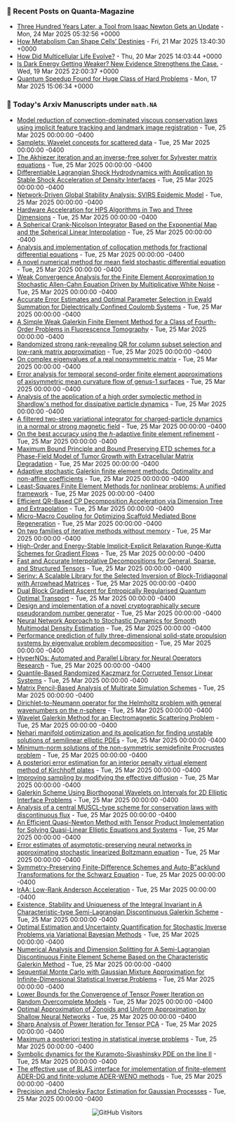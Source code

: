 ### 📝 Recent Posts on Quanta-Magazine
<!-- quanta starts -->
* <a href="https://www.quantamagazine.org/three-hundred-years-later-a-tool-from-isaac-newton-gets-an-update-20250324/">Three Hundred Years Later, a Tool from Isaac Newton Gets an Update</a> - Mon, 24 Mar 2025 05:32:56 +0000
* <a href="https://www.quantamagazine.org/how-metabolism-can-shape-cells-destinies-20250321/">How Metabolism Can Shape Cells’ Destinies</a> - Fri, 21 Mar 2025 13:40:30 +0000
* <a href="https://www.quantamagazine.org/how-did-multicellular-life-evolve-20250320/">How Did Multicellular Life Evolve?</a> - Thu, 20 Mar 2025 14:03:44 +0000
* <a href="https://www.quantamagazine.org/is-dark-energy-getting-weaker-new-evidence-strengthens-the-case-20250319/">Is Dark Energy Getting Weaker? New Evidence Strengthens the Case.</a> - Wed, 19 Mar 2025 22:00:37 +0000
* <a href="https://www.quantamagazine.org/quantum-speedup-found-for-huge-class-of-hard-problems-20250317/">Quantum Speedup Found for Huge Class of Hard Problems</a> - Mon, 17 Mar 2025 15:06:34 +0000
<!-- quanta ends -->


### 📝 Today's Arxiv Manuscripts under ``math.NA``
<!-- arxiv-math-na starts -->
* <a href="https://arxiv.org/abs/2503.17463">Model reduction of convection-dominated viscous conservation laws using implicit feature tracking and landmark image registration</a> - Tue, 25 Mar 2025 00:00:00 -0400
* <a href="https://arxiv.org/abs/2503.17487">Samplets: Wavelet concepts for scattered data</a> - Tue, 25 Mar 2025 00:00:00 -0400
* <a href="https://arxiv.org/abs/2503.17496">The Akhiezer iteration and an inverse-free solver for Sylvester matrix equations</a> - Tue, 25 Mar 2025 00:00:00 -0400
* <a href="https://arxiv.org/abs/2503.17527">Differentiable Lagrangian Shock Hydrodynamics with Application to Stable Shock Acceleration of Density Interfaces</a> - Tue, 25 Mar 2025 00:00:00 -0400
* <a href="https://arxiv.org/abs/2503.17529">Network-Driven Global Stability Analysis: SVIRS Epidemic Model</a> - Tue, 25 Mar 2025 00:00:00 -0400
* <a href="https://arxiv.org/abs/2503.17535">Hardware Acceleration for HPS Algorithms in Two and Three Dimensions</a> - Tue, 25 Mar 2025 00:00:00 -0400
* <a href="https://arxiv.org/abs/2503.17618">A Spherical Crank-Nicolson Integrator Based on the Exponential Map and the Spherical Linear Interpolation</a> - Tue, 25 Mar 2025 00:00:00 -0400
* <a href="https://arxiv.org/abs/2503.17719">Analysis and implementation of collocation methods for fractional differential equations</a> - Tue, 25 Mar 2025 00:00:00 -0400
* <a href="https://arxiv.org/abs/2503.17980">A novel numerical method for mean field stochastic differential equation</a> - Tue, 25 Mar 2025 00:00:00 -0400
* <a href="https://arxiv.org/abs/2503.17981">Weak Convergence Analysis for the Finite Element Approximation to Stochastic Allen-Cahn Equation Driven by Multiplicative White Noise</a> - Tue, 25 Mar 2025 00:00:00 -0400
* <a href="https://arxiv.org/abs/2503.18126">Accurate Error Estimates and Optimal Parameter Selection in Ewald Summation for Dielectrically Confined Coulomb Systems</a> - Tue, 25 Mar 2025 00:00:00 -0400
* <a href="https://arxiv.org/abs/2503.18200">A Simple Weak Galerkin Finite Element Method for a Class of Fourth-Order Problems in Fluorescence Tomography</a> - Tue, 25 Mar 2025 00:00:00 -0400
* <a href="https://arxiv.org/abs/2503.18496">Randomized strong rank-revealing QR for column subset selection and low-rank matrix approximation</a> - Tue, 25 Mar 2025 00:00:00 -0400
* <a href="https://arxiv.org/abs/2503.18501">On complex eigenvalues of a real nonsymmetric matrix</a> - Tue, 25 Mar 2025 00:00:00 -0400
* <a href="https://arxiv.org/abs/2503.18505">Error analysis for temporal second-order finite element approximations of axisymmetric mean curvature flow of genus-1 surfaces</a> - Tue, 25 Mar 2025 00:00:00 -0400
* <a href="https://arxiv.org/abs/2503.18633">Analysis of the application of a high order symplectic method in Shardlow's method for dissipative particle dynamics</a> - Tue, 25 Mar 2025 00:00:00 -0400
* <a href="https://arxiv.org/abs/2503.18659">A filtered two-step variational integrator for charged-particle dynamics in a normal or strong magnetic field</a> - Tue, 25 Mar 2025 00:00:00 -0400
* <a href="https://arxiv.org/abs/2503.18683">On the best accuracy using the $h$-adaptive finite element refinement</a> - Tue, 25 Mar 2025 00:00:00 -0400
* <a href="https://arxiv.org/abs/2503.18699">Maximum Bound Principle and Bound Preserving ETD schemes for a Phase-Field Model of Tumor Growth with Extracellular Matrix Degradation</a> - Tue, 25 Mar 2025 00:00:00 -0400
* <a href="https://arxiv.org/abs/2503.18704">Adaptive stochastic Galerkin finite element methods: Optimality and non-affine coefficients</a> - Tue, 25 Mar 2025 00:00:00 -0400
* <a href="https://arxiv.org/abs/2503.18739">Least-Squares Finite Element Methods for nonlinear problems: A unified framework</a> - Tue, 25 Mar 2025 00:00:00 -0400
* <a href="https://arxiv.org/abs/2503.18759">Efficient QR-Based CP Decomposition Acceleration via Dimension Tree and Extrapolation</a> - Tue, 25 Mar 2025 00:00:00 -0400
* <a href="https://arxiv.org/abs/2503.18795">Micro-Macro Coupling for Optimizing Scaffold Mediated Bone Regeneration</a> - Tue, 25 Mar 2025 00:00:00 -0400
* <a href="https://arxiv.org/abs/2503.18815">On two families of iterative methods without memory</a> - Tue, 25 Mar 2025 00:00:00 -0400
* <a href="https://arxiv.org/abs/2503.18844">High-Order and Energy-Stable Implicit-Explicit Relaxation Runge-Kutta Schemes for Gradient Flows</a> - Tue, 25 Mar 2025 00:00:00 -0400
* <a href="https://arxiv.org/abs/2503.18921">Fast and Accurate Interpolative Decompositions for General, Sparse, and Structured Tensors</a> - Tue, 25 Mar 2025 00:00:00 -0400
* <a href="https://arxiv.org/abs/2503.17528">Serinv: A Scalable Library for the Selected Inversion of Block-Tridiagonal with Arrowhead Matrices</a> - Tue, 25 Mar 2025 00:00:00 -0400
* <a href="https://arxiv.org/abs/2503.17590">Dual Block Gradient Ascent for Entropically Regularised Quantum Optimal Transport</a> - Tue, 25 Mar 2025 00:00:00 -0400
* <a href="https://arxiv.org/abs/2503.17767">Design and implementation of a novel cryptographically secure pseudorandom number generator</a> - Tue, 25 Mar 2025 00:00:00 -0400
* <a href="https://arxiv.org/abs/2503.17807">Neural Network Approach to Stochastic Dynamics for Smooth Multimodal Density Estimation</a> - Tue, 25 Mar 2025 00:00:00 -0400
* <a href="https://arxiv.org/abs/2503.17910">Performance prediction of fully three-dimensional solid-state propulsion systems by eigenvalue problem decomposition</a> - Tue, 25 Mar 2025 00:00:00 -0400
* <a href="https://arxiv.org/abs/2503.18087">HyperNOs: Automated and Parallel Library for Neural Operators Research</a> - Tue, 25 Mar 2025 00:00:00 -0400
* <a href="https://arxiv.org/abs/2503.18190">Quantile-Based Randomized Kaczmarz for Corrupted Tensor Linear Systems</a> - Tue, 25 Mar 2025 00:00:00 -0400
* <a href="https://arxiv.org/abs/2503.18605">Matrix Pencil-Based Analysis of Multirate Simulation Schemes</a> - Tue, 25 Mar 2025 00:00:00 -0400
* <a href="https://arxiv.org/abs/2503.18837">Dirichlet-to-Neumann operator for the Helmholtz problem with general wavenumbers on the $n$-sphere</a> - Tue, 25 Mar 2025 00:00:00 -0400
* <a href="https://arxiv.org/abs/2303.06770">Wavelet Galerkin Method for an Electromagnetic Scattering Problem</a> - Tue, 25 Mar 2025 00:00:00 -0400
* <a href="https://arxiv.org/abs/2404.09892">Nehari manifold optimization and its application for finding unstable solutions of semilinear elliptic PDEs</a> - Tue, 25 Mar 2025 00:00:00 -0400
* <a href="https://arxiv.org/abs/2406.02203">Minimum-norm solutions of the non-symmetric semidefinite Procrustes problem</a> - Tue, 25 Mar 2025 00:00:00 -0400
* <a href="https://arxiv.org/abs/2406.11411">A posteriori error estimation for an interior penalty virtual element method of Kirchhoff plates</a> - Tue, 25 Mar 2025 00:00:00 -0400
* <a href="https://arxiv.org/abs/2410.00525">Improving sampling by modifying the effective diffusion</a> - Tue, 25 Mar 2025 00:00:00 -0400
* <a href="https://arxiv.org/abs/2410.16596">Galerkin Scheme Using Biorthogonal Wavelets on Intervals for 2D Elliptic Interface Problems</a> - Tue, 25 Mar 2025 00:00:00 -0400
* <a href="https://arxiv.org/abs/2501.04620">Analysis of a central MUSCL-type scheme for conservation laws with discontinuous flux</a> - Tue, 25 Mar 2025 00:00:00 -0400
* <a href="https://arxiv.org/abs/2502.03611">An Efficient Quasi-Newton Method with Tensor Product Implementation for Solving Quasi-Linear Elliptic Equations and Systems</a> - Tue, 25 Mar 2025 00:00:00 -0400
* <a href="https://arxiv.org/abs/2503.01643">Error estimates of asymptotic-preserving neural networks in approximating stochastic linearized Boltzmann equation</a> - Tue, 25 Mar 2025 00:00:00 -0400
* <a href="https://arxiv.org/abs/2503.03369">Symmetry-Preserving Finite-Difference Schemes and Auto-B"acklund Transformations for the Schwarz Equation</a> - Tue, 25 Mar 2025 00:00:00 -0400
* <a href="https://arxiv.org/abs/2503.03909">lrAA: Low-Rank Anderson Acceleration</a> - Tue, 25 Mar 2025 00:00:00 -0400
* <a href="https://arxiv.org/abs/2503.07028">Existence, Stability and Uniqueness of the Integral Invariant in A Characteristic-type Semi-Lagrangian Discontinuous Galerkin Scheme</a> - Tue, 25 Mar 2025 00:00:00 -0400
* <a href="https://arxiv.org/abs/2503.10199">Optimal Estimation and Uncertainty Quantification for Stochastic Inverse Problems via Variational Bayesian Methods</a> - Tue, 25 Mar 2025 00:00:00 -0400
* <a href="https://arxiv.org/abs/2503.15673">Numerical Analysis and Dimension Splitting for A Semi-Lagrangian Discontinuous Finite Element Scheme Based on the Characteristic Galerkin Method</a> - Tue, 25 Mar 2025 00:00:00 -0400
* <a href="https://arxiv.org/abs/2503.16028">Sequential Monte Carlo with Gaussian Mixture Approximation for Infinite-Dimensional Statistical Inverse Problems</a> - Tue, 25 Mar 2025 00:00:00 -0400
* <a href="https://arxiv.org/abs/2211.03827">Lower Bounds for the Convergence of Tensor Power Iteration on Random Overcomplete Models</a> - Tue, 25 Mar 2025 00:00:00 -0400
* <a href="https://arxiv.org/abs/2307.15285">Optimal Approximation of Zonoids and Uniform Approximation by Shallow Neural Networks</a> - Tue, 25 Mar 2025 00:00:00 -0400
* <a href="https://arxiv.org/abs/2401.01047">Sharp Analysis of Power Iteration for Tensor PCA</a> - Tue, 25 Mar 2025 00:00:00 -0400
* <a href="https://arxiv.org/abs/2402.00686">Maximum a posteriori testing in statistical inverse problems</a> - Tue, 25 Mar 2025 00:00:00 -0400
* <a href="https://arxiv.org/abs/2405.17087">Symbolic dynamics for the Kuramoto-Sivashinsky PDE on the line II</a> - Tue, 25 Mar 2025 00:00:00 -0400
* <a href="https://arxiv.org/abs/2409.12483">The effective use of BLAS interface for implementation of finite-element ADER-DG and finite-volume ADER-WENO methods</a> - Tue, 25 Mar 2025 00:00:00 -0400
* <a href="https://arxiv.org/abs/2412.08820">Precision and Cholesky Factor Estimation for Gaussian Processes</a> - Tue, 25 Mar 2025 00:00:00 -0400
<!-- arxiv-math-na ends -->

<div align="center">
  
![GitHub Visitors](https://api.visitorbadge.io/api/visitors?path=https%3A%2F%2Fgithub.com%2Flowrank&label=profile%20views&labelColor=%231e1e2e&countColor=%23cba6f7)



</div>
